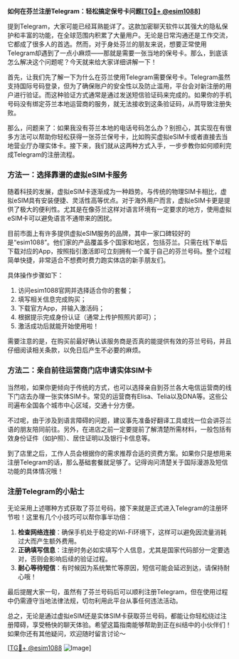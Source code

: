 **如何在芬兰注册Telegram：轻松搞定保号卡问题[[TG💪+ @esim1088](https://t.me/s/esim1088)]**

提到Telegram，大家可能已经耳熟能详了。这款加密聊天软件以其强大的隐私保护和丰富的功能，在全球范围内积累了大量用户。无论是日常沟通还是工作交流，它都成了很多人的首选。然而，对于身处芬兰的朋友来说，想要正常使用Telegram却遇到了一点小麻烦——那就是需要一张当地的保号卡。那么，到底该怎么解决这个问题呢？今天就来给大家详细讲解一下！

首先，让我们先了解一下为什么在芬兰使用Telegram需要保号卡。Telegram虽然支持国际号码登录，但为了确保账户的安全性以及防止滥用，平台会对新注册的用户进行验证。而这种验证方式通常是通过发送短信验证码来完成的。如果你的手机号码没有绑定芬兰本地运营商的服务，就无法接收到这条验证码，从而导致注册失败。

那么，问题来了：如果我没有芬兰本地的电话号码怎么办？别担心，其实现在有很多方法可以帮助你轻松获得一张芬兰保号卡，比如购买虚拟eSIM卡或者直接去当地营业厅办理实体卡。接下来，我们就从这两种方式入手，一步步教你如何顺利完成Telegram的注册流程。

### 方法一：选择靠谱的虚拟eSIM卡服务

随着科技的发展，虚拟eSIM卡逐渐成为一种趋势。与传统的物理SIM卡相比，虚拟eSIM具有安装便捷、灵活性高等优点。对于海外用户而言，虚拟eSIM卡更是提供了极大的便利性。尤其是在像芬兰这样对语言环境有一定要求的地方，使用虚拟eSIM卡可以避免语言不通带来的困扰。

目前市面上有许多提供虚拟eSIM服务的品牌，其中一家口碑较好的是“esim1088”。他们家的产品覆盖多个国家和地区，包括芬兰。只需在线下单后下载对应的App，按照指引激活即可立刻拥有一个属于自己的芬兰号码。整个过程简单快捷，非常适合不想费时费力跑实体店的新手朋友们。

具体操作步骤如下：

1. 访问esim1088官网并选择适合你的套餐；
2. 填写相关信息完成购买；
3. 下载官方App，并输入激活码；
4. 根据提示完成身份认证（通常上传护照照片即可）；
5. 激活成功后就能开始使用啦！

需要注意的是，在购买前最好确认该服务商是否真的能提供有效的芬兰号码，并且仔细阅读相关条款，以免日后产生不必要的麻烦。

### 方法二：亲自前往运营商门店申请实体SIM卡

当然啦，如果你更倾向于传统的方式，也可以选择亲自到芬兰各大电信运营商的线下门店去办理一张实体SIM卡。常见的运营商有Elisa、Telia以及DNA等。这些公司遍布全国各个城市中心区域，交通十分方便。

不过呢，由于涉及到语言障碍的问题，建议事先准备好翻译工具或找一位会讲芬兰语的朋友陪同前往。另外，在进店之前一定要提前了解清楚所需材料，一般包括有效身份证件（如护照）、居住证明以及银行卡信息等。

到了店里之后，工作人员会根据你的需求推荐合适的资费方案。如果你只是想用来注册Telegram的话，那么基础套餐就足够了。记得询问清楚关于国际漫游及短信功能的具体情况哦！

### 注册Telegram的小贴士

无论采用上述哪种方式获取了芬兰号码，接下来就是正式进入Telegram的注册环节啦！这里有几个小技巧可以帮你事半功倍：

1. **检查网络连接**：确保手机处于稳定的Wi-Fi环境下，这样可以避免因流量消耗过大而产生额外费用。
2. **正确填写信息**：注册时务必如实填写个人信息，尤其是国家代码部分一定要选对，否则会影响后续的验证过程。
3. **耐心等待短信**：有时候因为系统繁忙等原因，短信可能会延迟到达，请保持耐心哦！

最后提醒大家一句，虽然有了芬兰号码后可以顺利注册Telegram，但在使用过程中仍需遵守当地法律法规，切勿利用此平台从事任何违法活动。

总之，无论是通过虚拟eSIM还是实体SIM卡获取芬兰号码，都能让你轻松绕过注册障碍，享受畅快的聊天体验。希望这篇指南能够帮助到正在纠结中的小伙伴们！如果你还有其他疑问，欢迎随时留言讨论～

[[TG💪+ @esim1088](https://t.me/s/esim1088) ![Image](https://i.postimg.cc/4NQfJmqS/Snipaste-2025-05-13-00-14-12.png)]